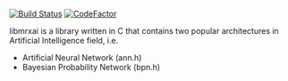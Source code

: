 
[![Build Status](https://travis-ci.org/mrexmelle/libmrxai.svg?branch=master)](https://travis-ci.org/mrexmelle/libmrxai)
[![CodeFactor](https://www.codefactor.io/repository/github/mrexmelle/libmrxai/badge)](https://www.codefactor.io/repository/github/mrexmelle/libmrxai)

libmrxai is a library written in C that contains two popular architectures in Artificial Intelligence field, i.e.
- Artificial Neural Network (ann.h)
- Bayesian Probability Network (bpn.h)
